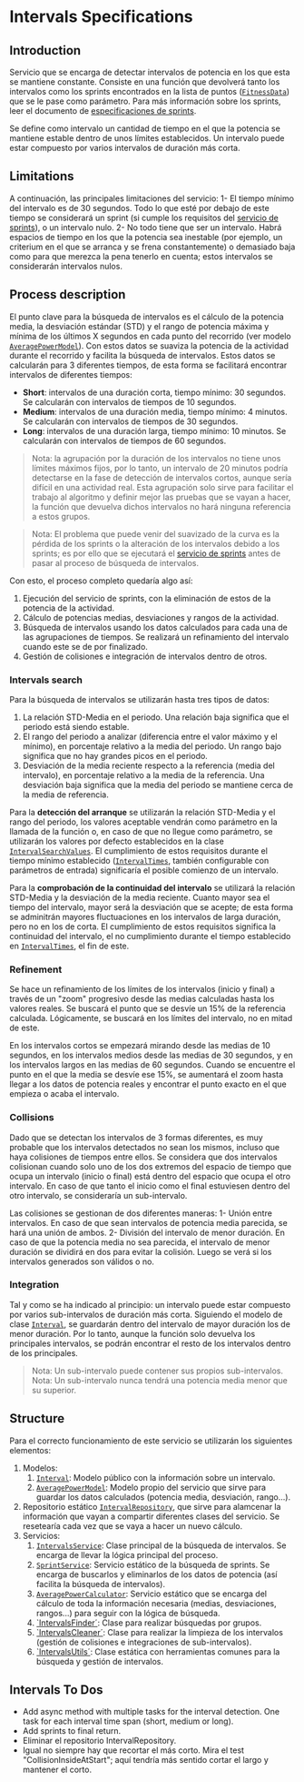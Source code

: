 # Intervals Specifications
## Introduction
Servicio que se encarga de detectar intervalos de potencia en los que esta se mantiene constante. 
Consiste en una función que devolverá tanto los intervalos como los sprints encontrados en la lista de puntos ([`FitnessData`](../../SessionReader/SessionReader.Core/Models/FitnessData.cs)) que se le pase como parámetro. Para más información sobre los sprints, leer el documento de [especificaciones de sprints](SprintSpecifications.md).

Se define como intervalo un cantidad de tiempo en el que la potencia se mantiene estable dentro de unos límites establecidos. Un intervalo puede estar compuesto por varios intervalos de duración más corta.

## Limitations
A continuación, las principales limitaciones del servicio:
1- El tiempo mínimo del intervalo es de 30 segundos. Todo lo que esté por debajo de este tiempo se considerará un sprint (si cumple los requisitos del [servicio de sprints](SprintSpecifications.md)), o un intervalo nulo.
2- No todo tiene que ser un intervalo. Habrá espacios de tiempo en los que la potencia sea inestable (por ejemplo, un criterium en el que se arranca y se frena constantemente) o demasiado baja como para que merezca la pena tenerlo en cuenta; estos intervalos se considerarán intervalos nulos.

## Process description
El punto clave para la búsqueda de intervalos es el cálculo de la potencia media, la desviación estándar (STD) y el rango de potencia máxima y mínima de los últimos X segundos en cada punto del recorrido (ver modelo [`AveragePowerModel`](../../SessionAnalyzer/SessionAnalyzer.Core/Services/Intervals/AveragePowerModel.cs)). Con estos datos se suaviza la potencia de la actividad durante el recorrido y facilita la búsqueda de intervalos. Estos datos se calcularán para 3 diferentes tiempos, de esta forma se facilitará encontrar intervalos de diferentes tiempos:

* **Short**: intervalos de una duración corta, tiempo mínimo: 30 segundos. Se calcularán con intervalos de tiempos de 10 segundos.
* **Medium**: intervalos de una duración media, tiempo mínimo: 4 minutos. Se calcularán con intervalos de tiempos de 30 segundos.
* **Long**: intervalos de una duración larga, tiempo mínimo: 10 minutos. Se calcularán con intervalos de tiempos de 60 segundos.

> Nota: la agrupación por la duración de los intervalos no tiene unos límites máximos fijos, por lo tanto, un intervalo de 20 minutos podría detectarse en la fase de detección de intervalos cortos, aunque sería difícil en una actividad real. Esta agrupación solo sirve para facilitar el trabajo al algoritmo y definir mejor las pruebas que se vayan a hacer, la función que devuelva dichos intervalos no hará ninguna referencia a estos grupos. 

> Nota: El problema que puede venir del suavizado de la curva es la pérdida de los sprints o la alteración de los intervalos debido a los sprints; es por ello que se ejecutará el [servicio de sprints](SprintSpecifications.md) antes de pasar al proceso de búsqueda de intervalos.

Con esto, el proceso completo quedaría algo así:
1. Ejecución del servicio de sprints, con la eliminación de estos de la potencia de la actividad.
2. Cálculo de potencias medias, desviaciones y rangos de la actividad.
3. Búsqueda de intervalos usando los datos calculados para cada una de las agrupaciones de tiempos. Se realizará un refinamiento del intervalo cuando este se de por finalizado.
4. Gestión de colisiones e integración de intervalos dentro de otros.

### Intervals search
Para la búsqueda de intervalos se utilizarán hasta tres tipos de datos:
1. La relación STD-Media en el periodo. Una relación baja significa que el periodo está siendo estable.
2. El rango del periodo a analizar (diferencia entre el valor máximo y el mínimo), en porcentaje relativo a la media del periodo. Un rango bajo significa que no hay grandes picos en el periodo.
3. Desviación de la media reciente respecto a la referencia (media del intervalo), en porcentaje relativo a la media de la referencia. Una desviación baja significa que la media del periodo se mantiene cerca de la media de referencia.

Para la **detección del arranque** se utilizarán la relación STD-Media y el rango del periodo, los valores aceptable vendrán como parámetro en la llamada de la función o, en caso de que no llegue como parámetro, se utilizarán los valores por defecto establecidos en la clase [`IntervalSearchValues`](../SessionAnalyzer.Core/Constants/IntervalSeachValues.cs). El cumplimiento de estos requisitos durante el tiempo mínimo establecido ([`IntervalTimes`](../SessionAnalyzer.Core/Constants/IntervalTimes.cs), también configurable con parámetros de entrada) significaría el posible comienzo de un intervalo.

Para la **comprobación de la continuidad del intervalo** se utilizará la relación STD-Media y la desviación de la media reciente. Cuanto mayor sea el tiempo del intervalo, mayor será la desviación que se acepte; de esta forma se adminitrán mayores fluctuaciones en los intervalos de larga duración, pero no en los de corta. El cumplimiento de estos requisitos significa la continuidad del intervalo, el no cumplimiento durante el tiempo establecido en [`IntervalTimes`](../SessionAnalyzer.Core/Constants/IntervalTimes.cs), el fin de este.

### Refinement
Se hace un refinamiento de los límites de los intervalos (inicio y final) a través de un "zoom" progresivo desde las medias calculadas hasta los valores reales. Se buscará el punto que se desvíe un 15% de la referencia calculada. Lógicamente, se buscará en los límites del intervalo, no en mitad de este.

En los intervalos cortos se empezará mirando desde las medias de 10 segundos, en los intervalos medios desde las medias de 30 segundos, y en los intervalos largos en las medias de 60 segundos. Cuando se encuentre el punto en el que la media se desvíe ese 15%, se aumentará el zoom hasta llegar a los datos de potencia reales y encontrar el punto exacto en el que empieza o acaba el intervalo.

### Collisions
Dado que se detectan los intervalos de 3 formas diferentes, es muy probable que los intervalos detectados no sean los mismos, incluso que haya colisiones de tiempos entre ellos. Se considera que dos intervalos colisionan cuando solo uno de los dos extremos del espacio de tiempo que ocupa un intervalo (inicio o final) está dentro del espacio que ocupa el otro intervalo. En caso de que tanto el inicio como el final estuviesen dentro del otro intervalo, se consideraría un sub-intervalo.

Las colisiones se gestionan de dos diferentes maneras:
1- Unión entre intervalos. En caso de que sean intervalos de potencia media parecida, se hará una unión de ambos.
2- División del intervalo de menor duración. En caso de que la potencia media no sea parecida, el intervalo de menor duración se dividirá en dos para evitar la colisión. Luego se verá si los intervalos generados son válidos o no.

### Integration
Tal y como se ha indicado al principio: un intervalo puede estar compuesto por varios sub-intervalos de duración más corta. Siguiendo el modelo de clase [`Interval`](../SessionAnalyzer.Core/Models/Interval.cs), se guardarán dentro del intervalo de mayor duración los de menor duración. Por lo tanto, aunque la función solo devuelva los principales intervalos, se podrán encontrar el resto de los intervalos dentro de los principales. 

> Nota: Un sub-intervalo puede contener sus propios sub-intervalos.
> Nota: Un sub-intervalo nunca tendrá una potencia media menor que su superior.

## Structure
Para el correcto funcionamiento de este servicio se utilizarán los siguientes elementos:
1. Modelos:
    1. [`Interval`](../SessionAnalyzer.Core/Models/Interval.cs): Modelo público con la información sobre un intervalo.
    2. [`AveragePowerModel`](../SessionAnalyzer.Core/Services/Intervals/AveragePowerModel.cs): Modelo propio del servicio que sirve para guardar los datos calculados (potencia media, desviación, rango...).
2. Repositorio estático [`IntervalRepository`](../SessionAnalyzer.Core/Services/Intervals/IntervalRepository.cs), que sirve para alamcenar la información que vayan a compartir diferentes clases del servicio. Se resetearía cada vez que se vaya a hacer un nuevo cálculo.
3. Servicios:
    1. [`IntervalsService`](../SessionAnalyzer.Core/Services/Intervals/IntervalsService.cs): Clase principal de la búsqueda de intervalos. Se encarga de llevar la lógica principal del proceso.
    2. [`SprintService`](../SessionAnalyzer.Core/Services/Intervals/SprintService.cs): Servicio estático de la búsqueda de sprints. Se encarga de buscarlos y eliminarlos de los datos de potencia (así facilita la búsqueda de intervalos).
    3. [`AveragePowerCalculator`](../SessionAnalyzer.Core/Services/Intervals/AveragePowerCalculator.cs): Servicio estático que se encarga del cálculo de toda la información necesaria (medias, desviaciones, rangos...) para seguir con la lógica de búsqueda.
    4. [`IntervalsFinder´](../SessionAnalyzer.Core/Services/Intervals/IntervalsFinder.cs): Clase para realizar búsquedas por grupos.
    5. [`IntervalsCleaner´](../SessionAnalyzer.Core/Services/Intervals/IntervalsCleaner.cs): Clase para realizar la limpieza de los intervalos (gestión de colisiones e integraciones de sub-intervalos).
    6. [`IntervalsUtils´](../SessionAnalyzer.Core/Services/Intervals/IntervalsUtils.cs): Clase estática con herramientas comunes para la búsqueda y gestión de intervalos.


## Intervals To Dos
* Add async method with multiple tasks for the interval detection. One task for each interval time span (short, medium or long).
* Add sprints to final return.
* Eliminar el repositorio IntervalRepository.
* Igual no siempre hay que recortar el más corto. Mira el test "CollisionInsideAtStart"; aquí tendría más sentido cortar el largo y mantener el corto.